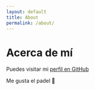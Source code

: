 ```yaml
---
layout: default
title: About
permalink: /about/
---
```


# Acerca de mí

Puedes visitar mi [perfil en GitHub](https://github.com/Jose-Antonio-21/Jose-Antonio-21)

Me gusta el padel 🎾
